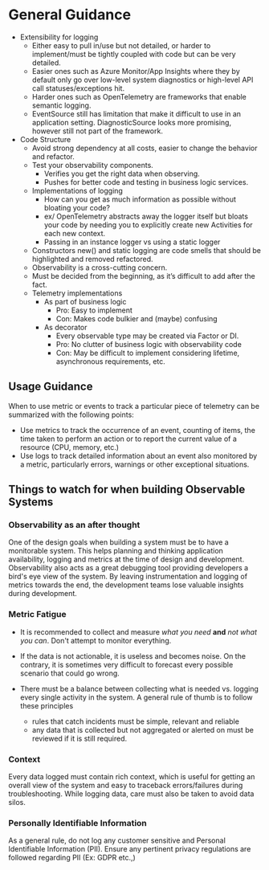 # General Guidance

* Extensibility for logging
  * Either easy to pull in/use but not detailed, or harder to implement/must be tightly coupled with code but can be very detailed.
  * Easier ones such as Azure Monitor/App Insights where they by default only go over low-level system diagnostics or high-level API call statuses/exceptions hit.
  * Harder ones such as OpenTelemetry are frameworks that enable semantic logging.
  * EventSource still has limitation that make it difficult to use in an application setting. DiagnosticSource looks more promising, however still not part of the framework.
* Code Structure
  * Avoid strong dependency at all costs, easier to change the behavior and refactor.
  * Test your observability components.
    * Verifies you get the right data when observing.
    * Pushes for better code and testing in business logic services.
  * Implementations of logging
    * How can you get as much information as possible without bloating your code?
    * ex/ OpenTelemetry abstracts away the logger itself but bloats your code by needing you to explicitly create new Activities for each new context.
    * Passing in an instance logger vs using a static logger
  * Constructors new() and static logging are code smells that should be highlighted and removed refactored.
  * Observability is a cross-cutting concern.
  * Must be decided from the beginning, as it’s difficult to add after the fact.
  * Telemetry implementations
    * As part of business logic
      * Pro: Easy to implement
      * Con: Makes code bulkier and (maybe) confusing
    * As decorator
      * Every observable type may be created via Factor or DI.
      * Pro: No clutter of business logic with observability code
      * Con: May be difficult to implement considering lifetime, asynchronous requirements, etc.

## Usage Guidance

When to use metric or events to track a particular piece of telemetry can be summarized with the following points:

* Use metrics to track the occurrence of an event, counting of items, the time taken to perform an action or to report the current value of a resource (CPU, memory, etc.)
* Use logs to track detailed information about an event also monitored by a metric, particularly errors, warnings or other exceptional situations.

## Things to watch for when building Observable Systems

### Observability as an after thought

One of the design goals when building a system must be to have a monitorable system. This helps planning and thinking application availability, logging and metrics at the time of design and development. Observability also acts as a great debugging tool providing developers a bird's eye view of the system. By leaving instrumentation and logging of metrics towards the end, the development teams lose valuable insights during development.

### Metric Fatigue

* It is recommended to collect and measure *what you need* **and** *not what you can*. Don't attempt to monitor everything.
* If the data is not actionable, it is useless and becomes noise. On the contrary, it is sometimes very difficult to forecast every possible scenario that could go wrong.
* There must be a balance between collecting what is needed vs. logging every single activity in the system. A general rule of thumb is to follow these principles

  * rules that catch incidents must be simple, relevant and reliable
  * any data that is collected but not aggregated or alerted on must be reviewed if it is still required.

### Context

Every data logged must contain rich context, which is useful for getting an overall view of the system and easy to traceback errors/failures during troubleshooting. While logging data, care must also be taken to avoid data silos.

### Personally Identifiable Information

As a general rule, do not log any customer sensitive and Personal Identifiable Information (PII). Ensure any pertinent privacy regulations are followed regarding PII (Ex: GDPR etc.,)